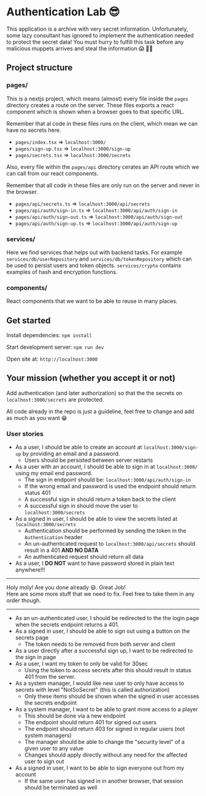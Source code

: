 # Authentication Lab 😎

This application is a archive with very secret information.
Unfortunately, some lazy consultant has ignored to implement the authentication needed to protect the secret data!
You must hurry to fulfill this task before any malicious muppets arrives and steal the information 😱 🏴‍☠️

## Project structure

### pages/

This is a nextjs project, which means (almost) every file inside the `pages` directory creates a route on the server. These files exports a react component which is shown when a browser goes to that specific URL.

Remember that al code in these files runs on the client, which mean we can have no secrets here.

- `pages/index.tsx` => `localhost:3000/`
- `pages/sign-up.tsx` => `localhost:3000/sign-up`
- `pages/secrets.tsx` => `localhost:3000/secrets`

Also, every file within the `pages/api` directory cerates an API route which we can call from our react components.

Remember that all code in these files are only run on the server and never in the browser.

- `pages/api/secrets.ts` => `localhost:3000/api/secrets`
- `pages/api/auth/sign-in.ts` => `localhost:3000/api/auth/sign-in`
- `pages/api/auth/sign-out.ts` => `localhost:3000/api/auth/sign-out`
- `pages/api/auth/sign-up.ts` => `localhost:3000/api/auth/sign-up`

### services/

Here we find services that helps out with backend tasks. For example `services/db/userRepository` and `services/db/tokenRepository` which can be used to persist users and token objects. `services/crypto` contains examples of hash and encryption functions.

### components/

React components that we want to be able to reuse in many places.

## Get started

Install dependencies: `npm install`

Start development server: `npm run dev`

Open site at: `http://localhost:3000`

## Your mission (whether you accept it or not)

Add authentication (and later authorization) so that the the secrets on `localhost:3000/secrets` are protected.

All code already in the repo is just a guideline, feel free to change and add as much as you want 😁

### User stories

- As a user, I should be able to create an account at `localhost:3000/sign-up` by providing an email and a password.
  - Users should be persisted between server restarts
- As a user with an account, I should be able to sign in at `localhost:3000/` using my email end password.
  - The sign in endpoint should be: `localhost:3000/api/auth/sign-in`
  - If the wrong email and password is used the endpoint should return status 401
  - A successful sign in should return a token back to the client
  - A successful sign in should move the user to `localhost:3000/secrets`
- As a signed in user, I should be able to view the secrets listed at `localhost:3000/secrets`
  - Authentication should be performed by sending the token in the `Authentication` header
  - An un-authenticated request to `localhost:3000/api/secrets` should result in a 401 **AND NO DATA**
  - An authenticated request should return all data
- As a user, I **DO NOT** want to have password stored in plain text anywhere!!!

---

Holy moly! Are you done already 😃. Great Job!  
Here are some more stuff that we need to fix. Feel free to take them in any order though.

---

- As an un-authenticated user, I should be redirected to the the login page when the secrets endpoint returns a 401.
- As a signed in user, I should be able to sign out using a button on the secrets page
  - The token needs to be removed from both server and client
- As a user directly after a successful sign up, I want to be redirected to the sign in page
- As a user, I want my token to only be valid for 30sec
  - Using the token to access secrets after this should result in status 401 from the server.
- As a system manager, I would like new user to only have access to secrets with level "NotSoSecret" (this is called authorization)
  - Only these items should be shown when the signed in user accesses the secrets endpoint
- As a system manager, I want to be able to grant more access to a player
  - This should be done via a new endpoint
  - The endpoint should return 401 for signed out users
  - The endpoint should return 403 for signed in regular users (not system managers)
  - The manager should be able to change the "security level" of a given user to any value
  - Changes should apply directly without any need for the affected user to sign out
- As a signed in user, I want to be able to sign everyone out from my account
  - If the same user has signed in in another browser, that session should be terminated as well
